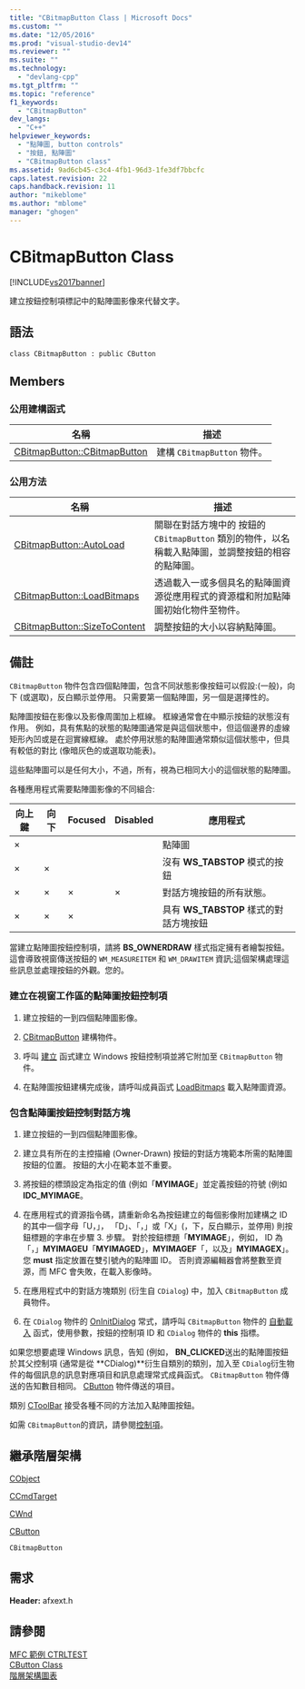 ```yaml
---
title: "CBitmapButton Class | Microsoft Docs"
ms.custom: ""
ms.date: "12/05/2016"
ms.prod: "visual-studio-dev14"
ms.reviewer: ""
ms.suite: ""
ms.technology: 
  - "devlang-cpp"
ms.tgt_pltfrm: ""
ms.topic: "reference"
f1_keywords: 
  - "CBitmapButton"
dev_langs: 
  - "C++"
helpviewer_keywords: 
  - "點陣圖, button controls"
  - "按鈕, 點陣圖"
  - "CBitmapButton class"
ms.assetid: 9ad6cb45-c3c4-4fb1-96d3-1fe3df7bbcfc
caps.latest.revision: 22
caps.handback.revision: 11
author: "mikeblome"
ms.author: "mblome"
manager: "ghogen"
---
```

# CBitmapButton Class
[!INCLUDE[vs2017banner](../../assembler/inline/includes/vs2017banner.md)]

建立按鈕控制項標記中的點陣圖影像來代替文字。  
  
## 語法  
  
```  
class CBitmapButton : public CButton  
```  
  
## Members  
  
### 公用建構函式  
  
|名稱|描述|  
|--------|--------|  
|[CBitmapButton::CBitmapButton](../Topic/CBitmapButton::CBitmapButton.md)|建構 `CBitmapButton` 物件。|  
  
### 公用方法  
  
|名稱|描述|  
|--------|--------|  
|[CBitmapButton::AutoLoad](../Topic/CBitmapButton::AutoLoad.md)|關聯在對話方塊中的  按鈕的 `CBitmapButton` 類別的物件，以名稱載入點陣圖，並調整按鈕的相容的點陣圖。|  
|[CBitmapButton::LoadBitmaps](../Topic/CBitmapButton::LoadBitmaps.md)|透過載入一或多個具名的點陣圖資源從應用程式的資源檔和附加點陣圖初始化物件至物件。|  
|[CBitmapButton::SizeToContent](../Topic/CBitmapButton::SizeToContent.md)|調整按鈕的大小以容納點陣圖。|  
  
## 備註  
 `CBitmapButton` 物件包含四個點陣圖，包含不同狀態影像按鈕可以假設:\(一般\)，向下 \(或選取\)，反白顯示並停用。  只需要第一個點陣圖，另一個是選擇性的。  
  
 點陣圖按鈕在影像以及影像周圍加上框線。  框線通常會在中顯示按鈕的狀態沒有作用。  例如，具有焦點的狀態的點陣圖通常是與這個狀態中，但這個邊界的虛線矩形內凹或是在迴實線框線。  處於停用狀態的點陣圖通常類似這個狀態中，但具有較低的對比 \(像暗灰色的或選取功能表\)。  
  
 這些點陣圖可以是任何大小，不過，所有，視為已相同大小的這個狀態的點陣圖。  
  
 各種應用程式需要點陣圖影像的不同組合:  
  
|向上鍵|向下|Focused|Disabled|應用程式|  
|---------|--------|-------------|--------------|----------|  
|×||||點陣圖|  
|×|×|||沒有 **WS\_TABSTOP** 模式的按鈕|  
|×|×|×|×|對話方塊按鈕的所有狀態。|  
|×|×|×||具有 **WS\_TABSTOP** 樣式的對話方塊按鈕|  
  
 當建立點陣圖按鈕控制項，請將 **BS\_OWNERDRAW** 樣式指定擁有者繪製按鈕。  這會導致視窗傳送按鈕的 `WM_MEASUREITEM` 和 `WM_DRAWITEM` 資訊;這個架構處理這些訊息並處理按鈕的外觀。您的。  
  
### 建立在視窗工作區的點陣圖按鈕控制項  
  
1.  建立按鈕的一到四個點陣圖影像。  
  
2.  [CBitmapButton](../Topic/CBitmapButton::CBitmapButton.md) 建構物件。  
  
3.  呼叫 [建立](../Topic/CButton::Create.md) 函式建立 Windows 按鈕控制項並將它附加至 `CBitmapButton` 物件。  
  
4.  在點陣圖按鈕建構完成後，請呼叫成員函式 [LoadBitmaps](../Topic/CBitmapButton::LoadBitmaps.md) 載入點陣圖資源。  
  
### 包含點陣圖按鈕控制對話方塊  
  
1.  建立按鈕的一到四個點陣圖影像。  
  
2.  建立具有所在的主控描繪 \(Owner\-Drawn\) 按鈕的對話方塊範本所需的點陣圖按鈕的位置。  按鈕的大小在範本並不重要。  
  
3.  將按鈕的標頭設定為指定的值 \(例如「**MYIMAGE**」並定義按鈕的符號 \(例如 **IDC\_MYIMAGE**。  
  
4.  在應用程式的資源指令碼，請重新命名為按鈕建立的每個影像附加建構之 ID 的其中一個字母「U，」， 「D」、「，」或「X」\(，下，反白顯示，並停用\) 則按鈕標題的字串在步驟 3. 步驟。  對於按鈕標題「**MYIMAGE**」，例如， ID 為「，」**MYIMAGEU**「**MYIMAGED**」，**MYIMAGEF**「，以及」**MYIMAGEX**」。您 **must** 指定放置在雙引號內的點陣圖 ID。  否則資源編輯器會將整數至資源，而 MFC 會失敗，在載入影像時。  
  
5.  在應用程式中的對話方塊類別 \(衍生自 `CDialog`\) 中，加入 `CBitmapButton` 成員物件。  
  
6.  在 `CDialog` 物件的 [OnInitDialog](../Topic/CDialog::OnInitDialog.md) 常式，請呼叫 `CBitmapButton` 物件的 [自動載入](../Topic/CBitmapButton::AutoLoad.md) 函式，使用參數，按鈕的控制項 ID 和 `CDialog` 物件的 **this** 指標。  
  
 如果您想要處理 Windows 訊息，告知 \(例如， **BN\_CLICKED**送出的點陣圖按鈕於其父控制項 \(通常是從 **CDialog\)**衍生自類別的類別，加入至 `CDialog`衍生物件的每個訊息的訊息對應項目和訊息處理常式成員函式。  `CBitmapButton` 物件傳送的告知數目相同。 [CButton](../../mfc/reference/cbutton-class.md) 物件傳送的項目。  
  
 類別 [CToolBar](../../mfc/reference/ctoolbar-class.md) 接受各種不同的方法加入點陣圖按鈕。  
  
 如需 `CBitmapButton`的資訊，請參閱[控制項](../../mfc/controls-mfc.md)。  
  
## 繼承階層架構  
 [CObject](../../mfc/reference/cobject-class.md)  
  
 [CCmdTarget](../../mfc/reference/ccmdtarget-class.md)  
  
 [CWnd](../../mfc/reference/cwnd-class.md)  
  
 [CButton](../../mfc/reference/cbutton-class.md)  
  
 `CBitmapButton`  
  
## 需求  
 **Header:** afxext.h  
  
## 請參閱  
 [MFC 範例 CTRLTEST](../../top/visual-cpp-samples.md)   
 [CButton Class](../../mfc/reference/cbutton-class.md)   
 [階層架構圖表](../../mfc/hierarchy-chart.md)